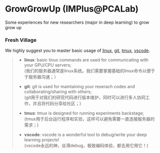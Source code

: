 # GrowGrowUp (IMPlus@PCALab)
Some experiences for new researchers (major in deep learning) to grow grow up

### Fresh Village
We highly suggest you to master basic usage of [linux](), [git](), [tmux](), [vscode](). 

> * **linux**: basic linux commands are used for communicating with your GPU/CPU servers;  
> (我们的服务器通常是linux系统。我们需要掌握基础的linux命令以便于于服务器沟通；）
> 
> * **git**: git is used for maintaining your reserach codes and collaborating/sharing with others;  
> (git用于对我们的研究代码进行版本维护，同时可以进行多人协同工作，并且将代码分享给社区；)
> 
> * **tmux**: tmux is designed for running experiments backstage;  
> (tmux用于后台运行程序和实验，这样可以避免需要一直连接服务器的需求；)
> 
> * **vscode**: vscode is a wonderful tool to debug/write your deep learning projects!  
> (vscode永远的神，丝滑debug，极致编码体验，都去用它用它！)

